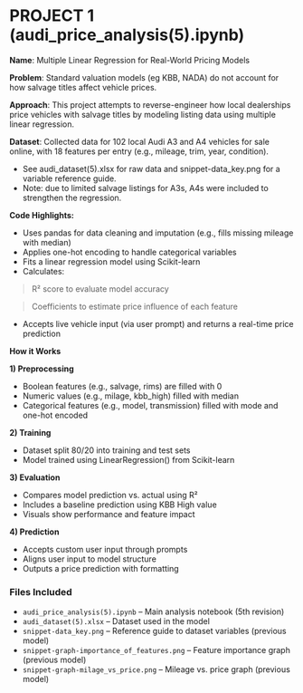 # PROJECT 1 (audi_price_analysis(5).ipynb)
**Name**: 
Multiple Linear Regression for Real-World Pricing Models

**Problem**: 
Standard valuation models (eg KBB, NADA) do not account for how salvage titles affect vehicle prices.

**Approach**: 
This project attempts to reverse-engineer how local dealerships price vehicles with salvage titles by modeling listing data using multiple linear regression.

**Dataset**: 
Collected data for 102 local Audi A3 and A4 vehicles for sale online, with 18 features per entry (e.g., mileage, trim, year, condition).  
- See audi_dataset(5).xlsx for raw data and snippet-data_key.png for a variable reference guide.
- Note: due to limited salvage listings for A3s, A4s were included to strengthen the regression.

**Code Highlights:**  
- Uses pandas for data cleaning and imputation (e.g., fills missing mileage with median)
- Applies one-hot encoding to handle categorical variables
- Fits a linear regression model using Scikit-learn
- Calculates:
> R² score to evaluate model accuracy

> Coefficients to estimate price influence of each feature
- Accepts live vehicle input (via user prompt) and returns a real-time price prediction

**How it Works**

**1) Preprocessing**

- Boolean features (e.g., salvage, rims) are filled with 0
- Numeric values (e.g., milage, kbb_high) filled with median
- Categorical features (e.g., model, transmission) filled with mode and one-hot encoded
  
**2) Training**
  
- Dataset split 80/20 into training and test sets
- Model trained using LinearRegression() from Scikit-learn
  
**3) Evaluation**
  
- Compares model prediction vs. actual using R²
- Includes a baseline prediction using KBB High value
- Visuals show performance and feature impact
  
**4) Prediction**

- Accepts custom user input through prompts
- Aligns user input to model structure
- Outputs a price prediction with formatting

### Files Included
- `audi_price_analysis(5).ipynb` – Main analysis notebook (5th revision)
- `audi_dataset(5).xlsx` – Dataset used in the model  
- `snippet-data_key.png` – Reference guide to dataset variables (previous model)
- `snippet-graph-importance_of_features.png` – Feature importance graph (previous model)
- `snippet-graph-milage_vs_price.png` – Mileage vs. price graph (previous model)
